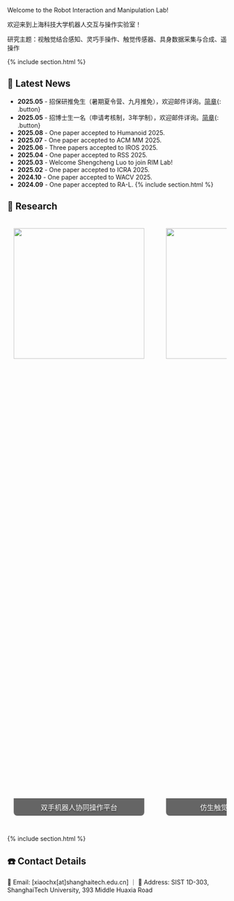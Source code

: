 ---
---
Welcome to the Robot Interaction and Manipulation Lab! 
<!-- We strive to advance the field of Embodied AI by developing cutting-edge tactile sensing technologies and pioneering new human-robot interaction paradigms. Our goal is to empower robots to perform complex manipulation tasks in unstructured real-world environments. -->

欢迎来到上海科技大学机器人交互与操作实验室！

研究主题：视触觉结合感知、灵巧手操作、触觉传感器、具身数据采集与合成、遥操作

<!-- 新增新闻栏目 -->
{% include section.html %}

## 📢 Latest News
- **2025.05** - 招保研推免生（暑期夏令营、九月推免），欢迎邮件详询。[简章](https://sist.shanghaitech.edu.cn/2025/0504/c7339a1110662/page.htm){: .button}
- **2025.05** - 招博士生一名（申请考核制，3年学制），欢迎邮件详询。[简章](https://sist.shanghaitech.edu.cn/2025/0430/c2826a1110629/page.htm){: .button}
- **2025.08** - One paper accepted to Humanoid 2025. 
- **2025.07** - One paper accepted to ACM MM 2025. 
- **2025.06** - Three papers accepted to IROS 2025. 
- **2025.04** - One paper accepted to RSS 2025.  
- **2025.03** - Welcome Shengcheng Luo to join RIM Lab!  
- **2025.02** - One paper accepted to ICRA 2025.
- **2024.10** - One paper accepted to WACV 2025. 
- **2024.09** - One paper accepted to RA-L. 
{% include section.html %}


## 🚀 Research 

<style>
.photo-carousel {
    overflow: hidden;
    position: relative;
    max-width: 1200px;
    margin: 0 auto;
}
.carousel-track {
    display: flex;
    animation: scroll 40s linear infinite;
    gap: 20px;
    padding: 20px 0;
}
@keyframes scroll {
    0% { transform: translateX(0); }
    100% { transform: translateX(-50%); }
}
.carousel-nav {
    text-align: center;
    padding: 10px;
}
.dot {
    display: inline-block;
    width: 12px;
    height: 12px;
    border-radius: 50%;
    background: #ccc;
    margin: 0 5px;
    cursor: pointer;
}
.dot.active {
    background: #666;
}

figure {
    position: relative;
    margin: 0 15px;
    flex-shrink: 0;
}

figcaption {
    position: absolute;
    bottom: 10px;
    left: 0;
    right: 0;
    color: white;
    text-shadow: 0 2px 4px rgba(0,0,0,0.5);
    font-size: 16px;
    text-align: center;
    padding: 8px 12px;
    background: rgba(0,0,0,0.6);
    border-radius: 0 0 8px 8px;
}
</style>

<div class="photo-carousel">
    <div class="carousel-track">
        <!-- 2024 照片 -->
        <figure>
            <img src="../images/bimanual.jpg" style="height: 300px; width: auto;">
            <figcaption>双手机器人协同操作平台</figcaption>
        </figure>
        <figure>
            <img src="../images/biotac.jpg" style="height: 300px; width: auto;">
            <figcaption>仿生触觉传感器阵列</figcaption>
        </figure>
        <figure>
            <img src="../images/tactileperception.jpg" style="height: 300px; width: auto;">
            <figcaption>触觉感知实验场景</figcaption>
        </figure>
        
        <!-- 复制图片实现无缝循环 -->
        <figure>
            <img src="../images/bimanual.jpg" style="height: 300px; width: auto;">
            <figcaption>双手机器人协同操作平台</figcaption>
        </figure>
        <figure>
            <img src="../images/biotac.jpg" style="height: 300px; width: auto;">
            <figcaption>仿生触觉传感器阵列</figcaption>
        </figure>
        <figure>
            <img src="../images/tactileperception.jpg" style="height: 300px; width: auto;">
            <figcaption>触觉感知实验场景</figcaption>
        </figure>
    </div>
</div>

{% include section.html %}

## ☎️ Contact Details
📧 Email: [xiaochx[at]shanghaitech.edu.cn] ｜
📍 Address: SIST 1D-303, ShanghaiTech University, 393 Middle Huaxia Road



